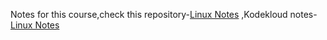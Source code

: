 Notes for this course,check this repository-[Linux Notes](https://github.com/Ravindusasanka1/linux-basics-course) ,Kodekloud notes-[Linux Notes](https://notes.kodekloud.com/docs/Shell-Scripts-for-Beginners/Course-Introduction/Course-Introduction)